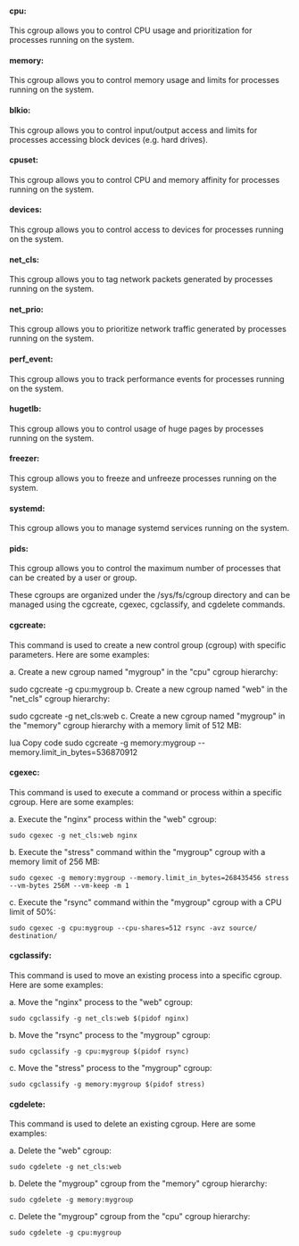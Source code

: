 #### cpu: 
This cgroup allows you to control CPU usage and prioritization for processes running on the system.

#### memory: 
This cgroup allows you to control memory usage and limits for processes running on the system.

#### blkio: 
This cgroup allows you to control input/output access and limits for processes accessing block devices (e.g. hard drives).

#### cpuset: 
This cgroup allows you to control CPU and memory affinity for processes running on the system.

#### devices: 
This cgroup allows you to control access to devices for processes running on the system.

#### net_cls: 
This cgroup allows you to tag network packets generated by processes running on the system.

#### net_prio: 
This cgroup allows you to prioritize network traffic generated by processes running on the system.

#### perf_event: 
This cgroup allows you to track performance events for processes running on the system.

#### hugetlb: 
This cgroup allows you to control usage of huge pages by processes running on the system.

#### freezer: 
This cgroup allows you to freeze and unfreeze processes running on the system.

#### systemd: 
This cgroup allows you to manage systemd services running on the system.

#### pids: 
This cgroup allows you to control the maximum number of processes that can be created by a user or group.

These cgroups are organized under the /sys/fs/cgroup directory and can be managed using the cgcreate, cgexec, cgclassify, and cgdelete commands.



#### cgcreate: 
This command is used to create a new control group (cgroup) with specific parameters. Here are some examples:

a. Create a new cgroup named "mygroup" in the "cpu" cgroup hierarchy:

sudo cgcreate -g cpu:mygroup
b. Create a new cgroup named "web" in the "net_cls" cgroup hierarchy:


sudo cgcreate -g net_cls:web
c. Create a new cgroup named "mygroup" in the "memory" cgroup hierarchy with a memory limit of 512 MB:

lua
Copy code
sudo cgcreate -g memory:mygroup --memory.limit_in_bytes=536870912

#### cgexec: 
This command is used to execute a command or process within a specific cgroup. Here are some examples:

a. Execute the "nginx" process within the "web" cgroup:
```
sudo cgexec -g net_cls:web nginx
```
b. Execute the "stress" command within the "mygroup" cgroup with a memory limit of 256 MB:
```
sudo cgexec -g memory:mygroup --memory.limit_in_bytes=268435456 stress --vm-bytes 256M --vm-keep -m 1
```
c. Execute the "rsync" command within the "mygroup" cgroup with a CPU limit of 50%:
```
sudo cgexec -g cpu:mygroup --cpu-shares=512 rsync -avz source/ destination/
```

#### cgclassify: 
This command is used to move an existing process into a specific cgroup. Here are some examples:

a. Move the "nginx" process to the "web" cgroup:
```
sudo cgclassify -g net_cls:web $(pidof nginx)
```
b. Move the "rsync" process to the "mygroup" cgroup:
```
sudo cgclassify -g cpu:mygroup $(pidof rsync)
```
c. Move the "stress" process to the "mygroup" cgroup:
```
sudo cgclassify -g memory:mygroup $(pidof stress)
```

#### cgdelete: 
This command is used to delete an existing cgroup. Here are some examples:

a. Delete the "web" cgroup:
```
sudo cgdelete -g net_cls:web
```
b. Delete the "mygroup" cgroup from the "memory" cgroup hierarchy:
```
sudo cgdelete -g memory:mygroup
```
c. Delete the "mygroup" cgroup from the "cpu" cgroup hierarchy:
```
sudo cgdelete -g cpu:mygroup
```

